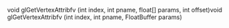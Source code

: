 void glGetVertexAttribfv (int index, int pname, float[] params, int offset)void glGetVertexAttribfv (int index, int pname, FloatBuffer params)
